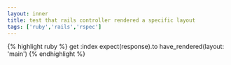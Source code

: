 ```yaml
---
layout: inner
title: test that rails controller rendered a specific layout
tags: ['ruby','rails','rspec']
---
```

{% highlight ruby %}
get :index
expect(response).to have_rendered(layout: 'main')
{% endhighlight %}
